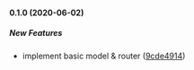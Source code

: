 #### 0.1.0 (2020-06-02)

##### New Features

*  implement basic model & router ([9cde4914](https://github.com/codetanzania/ewea-case/commit/9cde491407fcd80d33aef4c9ad7c1077dad81505))


